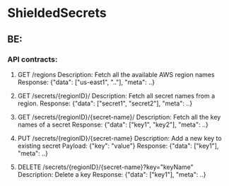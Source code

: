 # ShieldedSecrets

## BE:

### API contracts:

1. GET /regions
   Description: Fetch all the available AWS region names
   Response: {"data": ["us-east1", ".."], "meta": ..}

2. GET /secrets/{regionID}/
   Description: Fetch all secret names from a region.
   Response: {"data": ["secret1", "secret2"], "meta": ..}

3. GET /secrets/{regionID}/{secret-name}/
   Description: Fetch all the key names of a secret
   Response: {"data": ["key1", "key2"], "meta": ..}

4. PUT /secrets/{regionID}/{secret-name}
   Description: Add a new key to existing secret
   Payload: {"key": "value"} 
   Response: {"data": ["key1"], "meta": ..}

5. DELETE /secrets/{regionID}/{secret-name}?key="keyName"
   Description: Delete a key
   Response: {"data": ["key1"], "meta": ..}